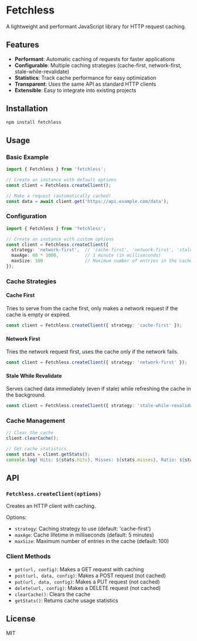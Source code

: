 # Fetchless

A lightweight and performant JavaScript library for HTTP request caching.

## Features

- **Performant**: Automatic caching of requests for faster applications
- **Configurable**: Multiple caching strategies (cache-first, network-first, stale-while-revalidate)
- **Statistics**: Track cache performance for easy optimization
- **Transparent**: Uses the same API as standard HTTP clients
- **Extensible**: Easy to integrate into existing projects

## Installation

```bash
npm install fetchless
```

## Usage

### Basic Example

```typescript
import { Fetchless } from 'fetchless';

// Create an instance with default options
const client = Fetchless.createClient();

// Make a request (automatically cached)
const data = await client.get('https://api.example.com/data');
```

### Configuration

```typescript
import { Fetchless } from 'fetchless';

// Create an instance with custom options
const client = Fetchless.createClient({
  strategy: 'network-first',  // 'cache-first', 'network-first', 'stale-while-revalidate'
  maxAge: 60 * 1000,          // 1 minute (in milliseconds)
  maxSize: 100                // Maximum number of entries in the cache
});
```

### Cache Strategies

#### Cache First

Tries to serve from the cache first, only makes a network request if the cache is empty or expired.
```typescript
const client = Fetchless.createClient({ strategy: 'cache-first' });
```

#### Network First

Tries the network request first, uses the cache only if the network fails.
```typescript
const client = Fetchless.createClient({ strategy: 'network-first' });
```

#### Stale While Revalidate

Serves cached data immediately (even if stale) while refreshing the cache in the background.
```typescript
const client = Fetchless.createClient({ strategy: 'stale-while-revalidate' });
```

### Cache Management

```typescript
// Clear the cache
client.clearCache();

// Get cache statistics
const stats = client.getStats();
console.log(`Hits: ${stats.hits}, Misses: ${stats.misses}, Ratio: ${stats.ratio}`);
```

## API

### `Fetchless.createClient(options)`

Creates an HTTP client with caching.

Options:
- `strategy`: Caching strategy to use (default: 'cache-first')
- `maxAge`: Cache lifetime in milliseconds (default: 5 minutes)
- `maxSize`: Maximum number of entries in the cache (default: 100)

### Client Methods

- `get(url, config)`: Makes a GET request with caching
- `post(url, data, config)`: Makes a POST request (not cached)
- `put(url, data, config)`: Makes a PUT request (not cached)
- `delete(url, config)`: Makes a DELETE request (not cached)
- `clearCache()`: Clears the cache
- `getStats()`: Returns cache usage statistics

## License

MIT 